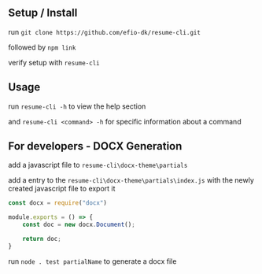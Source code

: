 ## Setup / Install
run `git clone https://github.com/efio-dk/resume-cli.git`

followed by `npm link`

verify setup with `resume-cli`

## Usage
run `resume-cli -h` to view the help section

and `resume-cli <command> -h` for specific information about a command


## For developers - DOCX Generation
add a javascript file to `resume-cli\docx-theme\partials`

add a entry to the `resume-cli\docx-theme\partials\index.js` with the newly created javascript file to export it

```javascript
const docx = require("docx")

module.exports = () => {
    const doc = new docx.Document();

    return doc;
}
```

run `node . test partialName` to generate a docx file